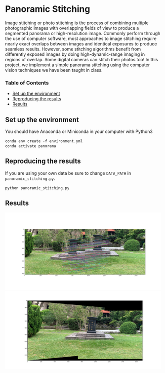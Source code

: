 # Panoramic Stitching

Image stitching or photo stitching is the process of combining multiple photographic images with overlapping fields of view to produce a segmented panorama or high-resolution image. Commonly perform through the use of computer software, most approaches to image stitching require nearly exact overlaps between images and identical exposures to produce seamless results. However, some stitching algorithms benefit from differently exposed images by doing high-dynamic-range imaging in regions of overlap. Some digital cameras can stitch their photos too! In this project, we implement a simple panorama stitching using the computer vision techniques we have been taught in class. 

### Table of Contents

- [Set up the environment](#set-up-the-environment)
- [Reproducing the results](#reproducing-the-results)
- [Results](#results)

## Set up the environment

You should have Anaconda or Miniconda in your computer with Python3

```
conda env create -f environment.yml
conda activate panorama
```

## Reproducing the results

If you are using your own data be sure to change `DATA_PATH` in `panoramic_stitching.py`.

```
python panoramic_stitching.py
```

## Results

<img src="./results/stele_feature_matching.jpg">
<img src="./results/stele_panorama.jpg">